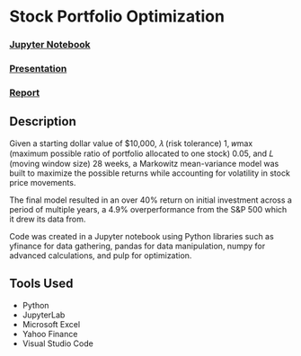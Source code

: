 # Stock Portfolio Optimization

### [Jupyter Notebook](https://github.com/medhanshsankaran/Stock-Portfolio-Optimization/blob/main/VolatileCode.ipynb)

### [Presentation](https://github.com/medhanshsankaran/Stock-Portfolio-Optimization/blob/main/Portfolio_Optimization_Powerpoint.pptx)

### [Report](https://github.com/medhanshsankaran/Stock-Portfolio-Optimization/blob/main/Portfolio_Optimization_Report.pdf)

## Description

Given a starting dollar value of $10,000, 𝜆 (risk tolerance) 1, 𝑤max (maximum possible ratio of portfolio allocated to one stock) 0.05, and 𝐿 (moving window size) 28 weeks, a Markowitz mean-variance model was built to maximize the possible returns while accounting for volatility in stock price movements.

The final model resulted in an over 40% return on initial investment across a period of multiple years, a 4.9% overperformance from the S&P 500 which it drew its data from.

Code was created in a Jupyter notebook using Python libraries such as yfinance for data gathering, pandas for data manipulation, numpy for advanced calculations, and pulp for optimization.

## Tools Used

* Python
* JupyterLab
* Microsoft Excel
* Yahoo Finance
* Visual Studio Code
